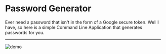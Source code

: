 # Password Generator
 Ever need a password that isn't in the form of a Google secure token. Well I have, so here is a simple Command Line Application that generates passwords for you. 
 
 -------------------------------------------------------------------------------------------------------------------
 
 ![demo](https://user-images.githubusercontent.com/65411099/88696619-c5b06400-d103-11ea-90ea-099768b55161.PNG)
